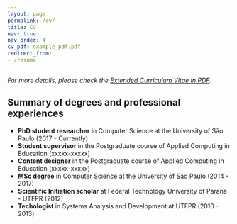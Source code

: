 ```yaml
---
layout: page
permalink: /cv/
title: CV
nav: true
nav_order: 4
cv_pdf: example_pdf.pdf
redirect_from:
- /resume
---
```


_For more details, please check the [Extended Curriculum Vitae in PDF](/assets/pdf/kamila_cv.pdf)._

Summary of degrees and professional experiences
------
- **PhD student researcher** in Computer Science at the University of São Paulo (2017 - Currently)
- **Student supervisor** in the Postgraduate course of Applied Computing in Education (xxxxx-xxxxx)
- **Content designer** in the Postgraduate course of Applied Computing in Education (xxxxx-xxxxx)
- **MSc degree** in Computer Science at the University of São Paulo (2014 - 2017)
- **Scientific Initiation scholar** at Federal Technology University of Paraná - UTFPR (2012)
- **Techologist** in Systems Analysis and Development at UTFPR (2010 - 2013)

